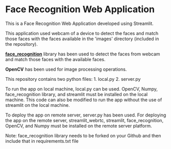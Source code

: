 # Face Recognition Web Application
This is a Face Recognition Web Application developed using Streamlit.

This application used webcam of a device to detect the faces and match those faces with the faces available in the 'images' directory (included in the repository).

**[face_recognition](https://github.com/ageitgey/face_recognition)** library has been used to detect the faces from webcam and match those faces with the available faces.

**OpenCV** has been used for image processing operations.

This repository contains two python files: 1. local.py 2. server.py

To run the app on local machine, local.py can be used. OpenCV, Numpy, face_recognition library, and streamlit must be installed on the local machine. This code can also be modified to run the app without the use of streamlit on the local machine.

To deploy the app on remote server, server.py has been used. For deploying the app on the remote server, streamlit_webrtc, streamlit, face_recognition, OpenCV, and Numpy must be installed on the remote server platform.

Note: face_recognition library needs to be forked on your Github and then include that in requirements.txt file